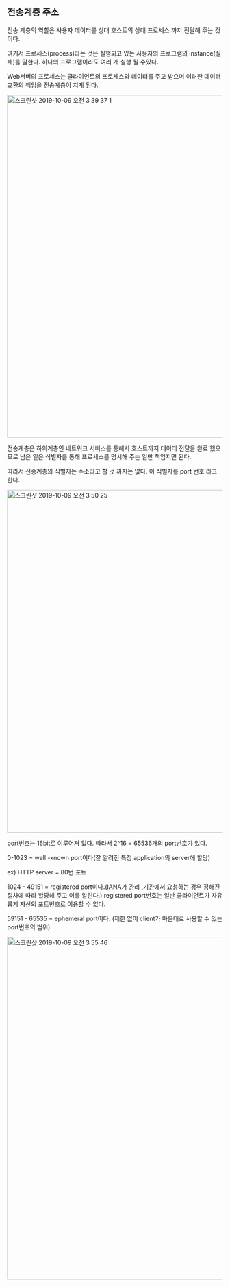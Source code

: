 ## 전송계층 주소

전송 계층의 역할은 사용자 데이터를 상대 호스트의 상대 프로세스 까지 전달해 주는 것이다.

여기서 프로세스(process)라는 것은 실행되고 있는 사용자의 프로그램의 instance(실재)를 말한다. 하나의 프로그램이라도 여러 개 실행 될 수있다.

Web서버의 프로세스는 클라이언트의 프로세스와 데이터를 주고 받으며 이러한 데이터 교환의 책임을 전송계층이 지게 된다.

<img width="800" alt="스크린샷 2019-10-09 오전 3 39 37 1" src="https://user-images.githubusercontent.com/48313074/66423365-8155b980-ea46-11e9-85dc-646897bc33c6.png">

전송계층은 하위계층인 네트워크 서비스를 통해서 호스트까지 데이터 전달을 완료 했으므로 남은 일은 식별자를 통해 프로세스를 명시해 주는 일만 책임지면 된다.

따라서 전송계층의 식별자는 주소라고 할 것 까지는 없다. 이 식별자를 port 번호 라고 한다.

<img width="800" alt="스크린샷 2019-10-09 오전 3 50 25" src="https://user-images.githubusercontent.com/48313074/66424114-f2e23780-ea47-11e9-9548-cd96708ac67f.png">

port번호는 16bit로 이루어져 있다. 따라서 2^16 = 65536개의 port번호가 있다.

0-1023 = well -known port이다(잘 알려진 특정 application의 server에 할당)

ex) HTTP server = 80번 포트

1024 - 49151 = registered port이다.(IANA가 관리 ,기관에서 요청하는 경우 정해진 절차에 따라 할당해 주고 이를 알린다.) registered port번호는 일반 클라이언트가 자유롭게 자신의 포트번호로 이용할 수 없다.

59151 - 65535 = ephemeral port이다. (제한 없이 client가 마음대로 사용할 수 있는 port번호의 범위)

<img width="800" alt="스크린샷 2019-10-09 오전 3 55 46" src="https://user-images.githubusercontent.com/48313074/66424487-afd49400-ea48-11e9-91e4-0b03560b5f1e.png">

